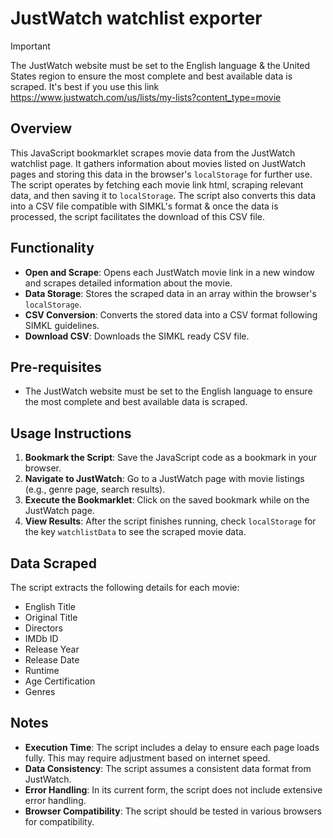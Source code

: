 # JustWatch watchlist exporter

> [!IMPORTANT]
> The JustWatch website must be set to the English language & the United States region to ensure the most complete and best available data is scraped. It's best if you use this link https://www.justwatch.com/us/lists/my-lists?content_type=movie

## Overview
This JavaScript bookmarklet scrapes movie data from the JustWatch watchlist page. It gathers information about movies listed on JustWatch pages and storing this data in the browser's `localStorage` for further use. The script operates by fetching each movie link html, scraping relevant data, and then saving it to `localStorage`. The script also converts this data into a CSV file compatible with SIMKL's format & once the data is processed, the script facilitates the download of this CSV file.

## Functionality
- **Open and Scrape**: Opens each JustWatch movie link in a new window and scrapes detailed information about the movie.
- **Data Storage**: Stores the scraped data in an array within the browser's `localStorage`.
- **CSV Conversion**: Converts the stored data into a CSV format following SIMKL guidelines.
- **Download CSV**: Downloads the SIMKL ready CSV file.

## Pre-requisites
- The JustWatch website must be set to the English language to ensure the most complete and best available data is scraped.

## Usage Instructions
1. **Bookmark the Script**: Save the JavaScript code as a bookmark in your browser.
2. **Navigate to JustWatch**: Go to a JustWatch page with movie listings (e.g., genre page, search results).
3. **Execute the Bookmarklet**: Click on the saved bookmark while on the JustWatch page.
4. **View Results**: After the script finishes running, check `localStorage` for the key `watchlistData` to see the scraped movie data.

## Data Scraped
The script extracts the following details for each movie:
- English Title
- Original Title
- Directors
- IMDb ID
- Release Year
- Release Date
- Runtime
- Age Certification
- Genres

## Notes
- **Execution Time**: The script includes a delay to ensure each page loads fully. This may require adjustment based on internet speed.
- **Data Consistency**: The script assumes a consistent data format from JustWatch.
- **Error Handling**: In its current form, the script does not include extensive error handling.
- **Browser Compatibility**: The script should be tested in various browsers for compatibility.
